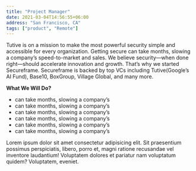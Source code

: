 ```yaml
---
title: "Project Manager"
date: 2021-03-04T14:56:55+06:00
address: "San Francisco, CA"
tags: ["product", "Remote"]
---
```

Tutive is on a mission to make the most powerful security simple and accessible for every organization. Getting secure can take months, slowing a company’s speed-to-market and sales. We believe security—when done right—should accelerate innovation and growth. That’s why we started Secureframe. Secureframe is backed by top VCs including Tutive(Google’s AI Fund), Base10, BoxGroup, Village Global, and many more.

**What We Will Do?**
* can take months, slowing a company’s
* can take months, slowing a company’s
* can take months, slowing a company’s
* can take months, slowing a company’s
* can take months, slowing a company’s
* can take months, slowing a company’s

Lorem ipsum dolor sit amet consectetur adipisicing elit. Sit praesentium possimus perspiciatis, libero, porro et, magni ratione recusandae vel inventore laudantium! Voluptatem dolores et pariatur nam voluptatum quidem? Voluptatem, eveniet.


